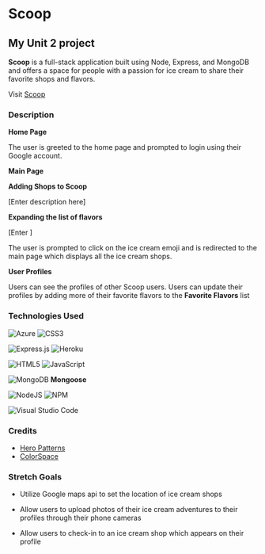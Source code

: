 # Scoop
## My Unit 2 project

**Scoop** is a full-stack application built using Node, Express, and MongoDB and  offers a space for people with a passion for ice cream to share their favorite shops and flavors. 

Visit [Scoop](https://scoop-jp.herokuapp.com/)

### Description
**Home Page**

The user is greeted to the home page and prompted to login using their Google account.

**Main Page**

**Adding Shops to Scoop**

[Enter description here]

**Expanding the list of flavors**

[Enter ]

The user is prompted to click on the ice cream emoji and is redirected to the main page which displays all the ice cream shops.

**User Profiles**

Users can see the profiles of other Scoop users. Users can update their profiles by adding more of their favorite flavors to the **Favorite Flavors** list

### Technologies Used

![Azure](https://img.shields.io/badge/azure-%230072C6.svg?style=for-the-badge&logo=microsoftazure&logoColor=white)
![CSS3](https://img.shields.io/badge/css3-%231572B6.svg?style=for-the-badge&logo=css3&logoColor=white)

![Express.js](https://img.shields.io/badge/express.js-%23404d59.svg?style=for-the-badge&logo=express&logoColor=%2361DAFB)
![Heroku](https://img.shields.io/badge/heroku-%23430098.svg?style=for-the-badge&logo=heroku&logoColor=white)

![HTML5](https://img.shields.io/badge/html5-%23E34F26.svg?style=for-the-badge&logo=html5&logoColor=white)
![JavaScript](https://img.shields.io/badge/javascript-%23323330.svg?style=for-the-badge&logo=javascript&logoColor=%23F7DF1E)

![MongoDB](https://img.shields.io/badge/MongoDB-%234ea94b.svg?style=for-the-badge&logo=mongodb&logoColor=white)
**Mongoose**

![NodeJS](https://img.shields.io/badge/node.js-6DA55F?style=for-the-badge&logo=node.js&logoColor=white)
![NPM](https://img.shields.io/badge/NPM-%23000000.svg?style=for-the-badge&logo=npm&logoColor=white)

![Visual Studio Code](https://img.shields.io/badge/Visual%20Studio%20Code-0078d7.svg?style=for-the-badge&logo=visual-studio-code&logoColor=white)
	
  
### Credits
+ [Hero Patterns](https://heropatterns.com/)
+ [ColorSpace](https://mycolor.space/)

### Stretch Goals
+ Utilize Google maps api to set the location of ice cream shops
  
+ Allow users to upload photos of their ice cream adventures to their profiles through their phone cameras

+ Allow users to check-in to an ice cream shop which appears on their profile

